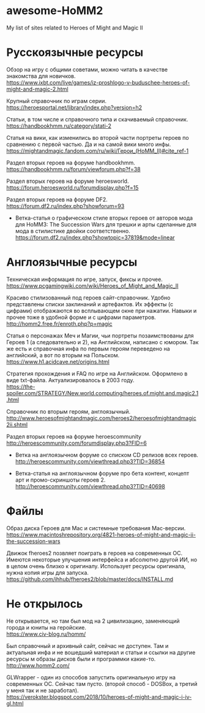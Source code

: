 # awesome-HoMM2
My list of sites related to Нeroes of Might and Magic II

# Русскоязычные ресурсы
Обзор на игру с общими советами, можно читать в качестве знакомства для новичков. <br>
https://www.ixbt.com/live/games/iz-proshlogo-v-buduschee-heroes-of-might-and-magic-2.html

Крупный справочник по играм серии. <br>
https://heroesportal.net/library/index.php?version=h2

Статьи, в том числе и справочного типа и скачиваемый справочник. <br>
https://handbookhmm.ru/category/stati-2

Статья на вики, как изменились во второй части портреты героев по сравнению с первой частью. Да и на самой вики много инфы. <br>
https://mightandmagic.fandom.com/ru/wiki/Герои_(HoMM_II)#cite_ref-1

Раздел вторых героев на форуме handbookhmm. <br>
https://handbookhmm.ru/forum/viewforum.php?f=38

Раздел вторых героев на форуме heroesworld. <br>
https://forum.heroesworld.ru/forumdisplay.php?f=15

Раздел вторых героев на форуме DF2. <br>
https://forum.df2.ru/index.php?showforum=93

* Ветка-статья о графическом стиле вторых героев от авторов мода для HoMM3: The Succession Wars для трешки и арты сделанные для мода в стилистике двойки соответственно. <br>
https://forum.df2.ru/index.php?showtopic=37819&mode=linear


# Англоязычные ресурсы
Техническая информация по игре, запуск, фиксы и прочее. <br>
https://www.pcgamingwiki.com/wiki/Heroes_of_Might_and_Magic_II

Красиво стилизованный под героев сайт-справочник. Удобно представлены списки заклинаний и артефактов. Их эффекты (с цифрами) отображаются во всплывающем окне при нажатии. Навыки и прочее тоже в удобной форме и с цифрами параметров. <br>
http://homm2.free.fr/enroth.php?p=magic

Статья о персонажах Меч и Магии, чьи портреты позаимствованы для Героев 1 (а следовательно и 2), на Английском, написано с юмором. Так же есть и справочная инфа по первым героям переведено на английский, а вот по вторым на Польском. <br>
https://www.h1.acidcave.net/origins.html

Стратегия прохождения и FAQ по игре на Английском. Оформлено в виде txt-файла. Актуализировалось в 2003 году. <br>
https://the-spoiler.com/STRATEGY/New.world.computing/heroes.of.might.and.magic2.1.html

Справочник по вторым героям, англоязычный. <br>
http://www.heroesofmightandmagic.com/heroes2/heroesofmightandmagic2ii.shtml

Раздел вторых героев на форуме heroescommunity
http://heroescommunity.com/forumdisplay.php3?FID=6

* Ветка на англоязычном форуме со списком CD релизов всех героев. <br>
http://heroescommunity.com/viewthread.php3?TID=36854

* Ветка-статья на англоязычном форуме про бета контент, концепт арт и промо-скриншоты героев 2. <br>
http://heroescommunity.com/viewthread.php3?TID=40698


# Файлы
Образ диска Героев для Mac и системные требования Mac-версии. <br>
https://www.macintoshrepository.org/4821-heroes-of-might-and-magic-ii-the-succession-wars

Движок fheroes2 позвляет поиграть в героев на современных ОС. Имеются некоторые улучшения интерфейса и абсолютно другой ИИ, но в целом очень близко к оригиналу. Использует ресурсы оригинала, нужна копия игры для запуска. <br>
https://github.com/ihhub/fheroes2/blob/master/docs/INSTALL.md


# Не открылось
Не открывается, но там был мод на 2 цивилизацию, заменяющий города и юниты на геройские. <br>
https://www.civ-blog.ru/homm/

Был справочный и архивный сайт, сейчас не доступен. Там и актуальная инфа и не вошедший материал и статьи и ссылки на другие ресурсы м образы дисков были и программки какие-то. <br>
http://www.homm2.com/

GLWrapper - один из способов запустить оригинальную игру на современных ОС. Сейчас там пусто. (второй способ - DOSBox, а третий у меня так и не заработал). <br>
https://verokster.blogspot.com/2018/10/heroes-of-might-and-magic-i-iv-gl.html

